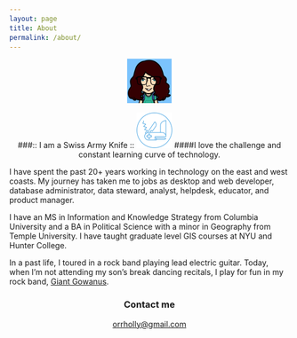 ```yaml
---
layout: page
title: About
permalink: /about/
---
```

<div align="center">

 
![](images/holly_bigsql.png) 


###:: I am a  Swiss Army Knife :: 
![](images/knife.png) 
####I love the challenge and constant learning curve of technology.


<div align="left">

I have spent the past 20+ years working in technology on the east and west coasts. My journey has taken me to  jobs as desktop and web developer, database administrator, data steward, analyst, helpdesk, educator, and product manager. 

I have an MS in Information and Knowledge Strategy from Columbia University and a BA in Political Science with a minor in Geography from Temple University. I have taught graduate level GIS courses at NYU and Hunter College.

In a past life, I toured in a rock band playing lead electric guitar. Today, when I’m not attending my son’s break dancing recitals, I play for fun in my rock band, [Giant Gowanus](http://giantgowan.us/).
 
<div align="center">

### Contact me

[orrholly@gmail.com](mailto:orrholly@gmail.com)

